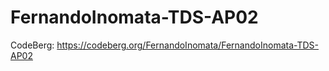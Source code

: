 # FernandoInomata-TDS-AP02

CodeBerg: https://codeberg.org/FernandoInomata/FernandoInomata-TDS-AP02
